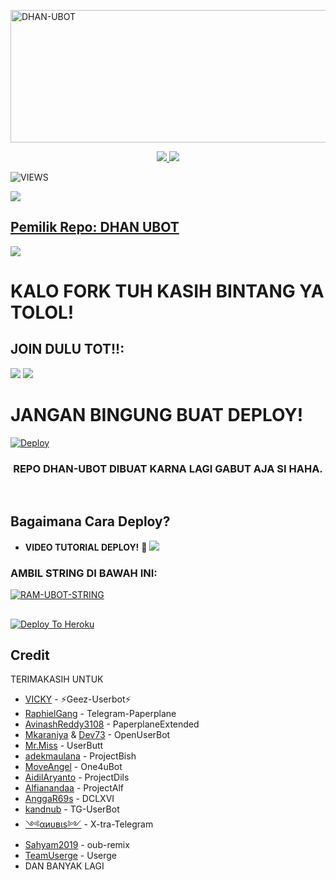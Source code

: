 <a href="https://www.instagram.com/ramadhan472=nametag"><img src="https://telegra.ph/file/66c02f7a372068dea7d90.jpg" width="516" height="212" alt="DHAN-UBOT" /></a>

<p align="center">
  <a href="https://github.com/ramadhan73/DHAN-UBOT/fork">
    <img src="https://img.shields.io/github/forks/ramadhan73/DHAN-UBOT?label=Fork&style=social">
    
  </a>
  <a href="https://github.com/ramadhan73/DHAN-UBOT">
    <img src="https://img.shields.io/github/stars/ramadhan73/DHAN-UBOT?style=social">
  </a>
</p>  

![VIEWS](https://komarev.com/ghpvc/?username=ramadhan73)

<a href="https://t.me/fuckinglovesex"><img src="https://img.shields.io/badge/KODE%20PENILAIAN-A+-blue.svg?style=for-the-badge&logo=Factor.">

## Pemilik Repo: DHAN UBOT
[<img src="https://media0.giphy.com/media/ya4eevXU490Iw/giphy.gif">](https://t.me/gksukaribettt)
##
##
# KALO FORK TUH KASIH BINTANG YA TOLOL!


## JOIN DULU TOT!!:

<a href="https://t.me/fuckinglovesex"><img src="https://img.shields.io/badge/Channel-%20DhanUbot-black.svg?style=for-the-badge&logo=Telegram"></a>
<a href="https://t.me/fuckinglovesex"><img src="https://img.shields.io/badge/Join-calon%20penyanyi-purple.svg?style=for-the-badge&logo=Telegram"></a>
##

# JANGAN BINGUNG BUAT DEPLOY!
[![Deploy](https://telegra.ph/file/66c02f7a372068dea7d90.jpg)](https://t.me/fuckinglovesex)


<h3 align="center">REPO DHAN-UBOT DIBUAT KARNA LAGI GABUT AJA SI HAHA.</h3>
<p align="center">&nbsp;</p>




## Bagaimana Cara Deploy?


* **VIDEO TUTORIAL DEPLOY!** 🔧
[<img src=https://telegra.ph/file/66c02f7a372068dea7d90.jpg>](https://t.me/fuckinglovesex)

### AMBIL STRING DI BAWAH INI:

 [![RAM-UBOT-STRING](https://replit.com/badge/github/@ramadhan73/RAM-UBOT)](https://replit.com/@ramadhani892/RAM-UBOT-STRING)



##
##
##

[![Deploy To Heroku](https://www.herokucdn.com/deploy/button.svg)](https://heroku.com/deploy?template=https://github.com/ramadhan73/DHAN-UBOT) 
<br>
</p>

## Credit
TERIMAKASIH UNTUK

*   [VICKY](https://github.com/vckyou) - ⚡Geez-Userbot⚡
*   [RaphielGang](https://github.com/RaphielGang) - Telegram-Paperplane
*   [AvinashReddy3108](https://github.com/AvinashReddy3108) - PaperplaneExtended
*   [Mkaraniya](https://github.com/mkaraniya) & [Dev73](https://github.com/Devp73) - OpenUserBot
*   [Mr.Miss](https://github.com/keselekpermen69) - UserButt
*   [adekmaulana](https://github.com/adekmaulana) - ProjectBish
*   [MoveAngel](https://github.com/MoveAngel) - One4uBot
*   [AidilAryanto](https://github.com/aidilaryanto) - ProjectDils 
*   [Alfianandaa](https://github.com/alfianandaa/ProjectAlf) - ProjectAlf
*   [AnggaR69s](https://github.com/GengKapak/DCLXVI) - DCLXVI
*   [kandnub](https://github.com/kandnub) - TG-UserBot
*   [༺αиυвιѕ༻](https://github.com/Dark-Princ3) - X-tra-Telegram
*   [Sahyam2019](https://github.com/sahyam2019/oub-remix) - oub-remix
*   [TeamUserge](https://github.com/UsergeTeam/Userge) - Userge
*   DAN BANYAK LAGI 
